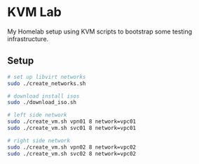 <!--
  Copyright 2021 Hayden Young. All rights reserved.
  Use of this source code is governed by a BSD-style
  license that can be found in the LICENSE file.
-->

# KVM Lab

My Homelab setup using KVM scripts to bootstrap some testing infrastructure.

## Setup

```sh
# set up libvirt networks
sudo ./create_networks.sh

# download install isos
sudo ./download_iso.sh

# left side network
sudo ./create_vm.sh vpn01 8 network=vpc01
sudo ./create_vm.sh svc01 8 network=vpc01

# right side network
sudo ./create_vm.sh vpn02 8 network=vpc02
sudo ./create_vm.sh svc02 8 network=vpc02
```
